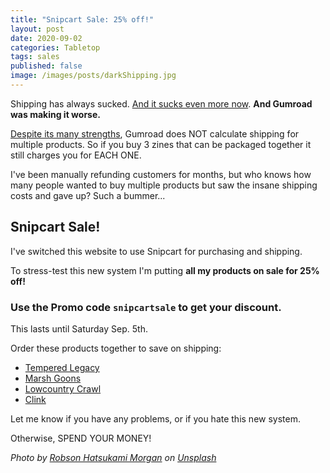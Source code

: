 ```yaml
---
title: "Snipcart Sale: 25% off!"
layout: post
date: 2020-09-02
categories: Tabletop
tags: sales
published: false
image: /images/posts/darkShipping.jpg
---
```


Shipping has always sucked. [And it sucks even more now](https://actionnetwork.org/petitions/save-the-us-postal-service). **And Gumroad was making it worse.**

[Despite its many strengths](/david/2020/07/GumroadShipping), Gumroad does NOT calculate shipping for multiple products. So if you buy 3 zines that can be packaged together it still charges you for EACH ONE. 

I've been manually refunding customers for months, but who knows how many people wanted to buy multiple products but saw the insane shipping costs and gave up? Such a bummer...

## Snipcart Sale!

I've switched this website to use Snipcart for purchasing and shipping. 

To stress-test this new system I'm putting **all my products on sale for 25% off!**

### Use the Promo code `snipcartsale` to get your discount.

This lasts until Saturday Sep. 5th.

Order these products together to save on shipping:

 - [Tempered Legacy](/tempered-legacy)
 - [Marsh Goons](/marsh-goons)
 - [Lowcountry Crawl](/lowcountry-crawl)
 - [Clink](/clink)

Let me know if you have any problems, or if you hate this new system. 

Otherwise, SPEND YOUR MONEY!

<p><i>Photo by <a href="https://unsplash.com/@robsonhmorgan?utm_source=unsplash&amp;utm_medium=referral&amp;utm_content=creditCopyText">Robson Hatsukami Morgan</a> on <a href="https://unsplash.com/s/photos/shipping?utm_source=unsplash&amp;utm_medium=referral&amp;utm_content=creditCopyText">Unsplash</a></i></p>